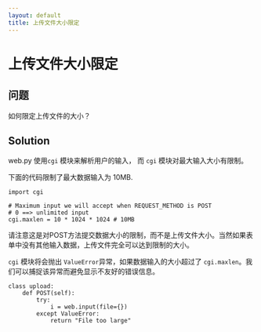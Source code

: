 ```yaml
---
layout: default
title: 上传文件大小限定
---
```


# 上传文件大小限定

## 问题

如何限定上传文件的大小？

## Solution

web.py 使用`cgi` 模块来解析用户的输入， 而 `cgi` 模块对最大输入大小有限制。

下面的代码限制了最大数据输入为 10MB.

    import cgi

    # Maximum input we will accept when REQUEST_METHOD is POST
    # 0 ==> unlimited input
    cgi.maxlen = 10 * 1024 * 1024 # 10MB

请注意这是对POST方法提交数据大小的限制，而不是上传文件大小。当然如果表单中没有其他输入数据，上传文件完全可以达到限制的大小。

`cgi` 模块将会抛出 `ValueError`异常，如果数据输入的大小超过了 `cgi.maxlen`。我们可以捕捉该异常而避免显示不友好的错误信息。

    class upload:
        def POST(self):
            try:
                i = web.input(file={})
            except ValueError:
                return "File too large"